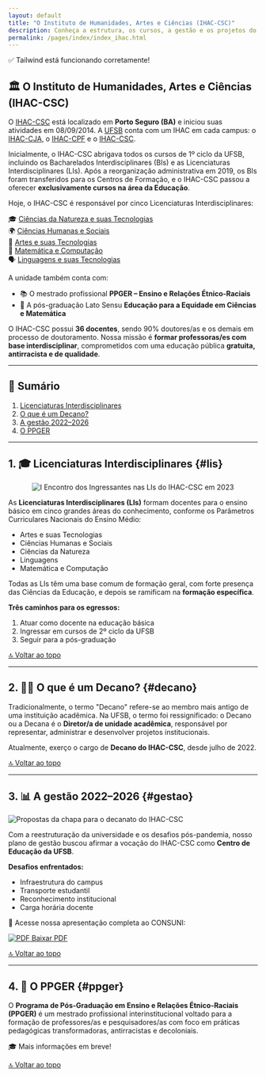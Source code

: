 ```yaml
---
layout: default
title: "O Instituto de Humanidades, Artes e Ciências (IHAC-CSC)"
description: Conheça a estrutura, os cursos, a gestão e os projetos do IHAC-CSC da UFSB.
permalink: /pages/index/index_ihac.html
---
```

<div class="bg-primary text-white p-4 rounded-xl shadow">
  ✅ Tailwind está funcionando corretamente!
</div>
<a id="top"></a>

## 🏛️ O Instituto de Humanidades, Artes e Ciências (IHAC-CSC)

<div class="bg-gray-50 p-6 rounded-xl shadow-sm space-y-4 text-base leading-relaxed text-gray-800">

  <p>
    O <a href="https://ufsb.edu.br/ihac-csc/" class="text-blue-700 font-semibold">IHAC-CSC</a> está localizado em <strong>Porto Seguro (BA)</strong> e iniciou suas atividades em 08/09/2014. A <a href="https://ufsb.edu.br/" class="text-blue-700 font-semibold">UFSB</a> conta com um IHAC em cada campus: o <a href="https://ufsb.edu.br/ihac-cja/" class="text-blue-700">IHAC-CJA</a>, o <a href="https://ufsb.edu.br/ihac-cpf/" class="text-blue-700">IHAC-CPF</a> e o <a href="https://ufsb.edu.br/ihac-csc/" class="text-blue-700">IHAC-CSC</a>.
  </p>

  <p>
    Inicialmente, o IHAC-CSC abrigava todos os cursos de 1º ciclo da UFSB, incluindo os Bacharelados Interdisciplinares (BIs) e as Licenciaturas Interdisciplinares (LIs). Após a reorganização administrativa em 2019, os BIs foram transferidos para os Centros de Formação, e o IHAC-CSC passou a oferecer <strong>exclusivamente cursos na área da Educação</strong>.
  </p>

  <p>Hoje, o IHAC-CSC é responsável por cinco Licenciaturas Interdisciplinares:</p>

  <div class="grid grid-cols-1 sm:grid-cols-2 lg:grid-cols-3 gap-4 text-sm">
    <div>🎓 <a href="https://www.instagram.com/li.ciencias.natureza.csc" class="text-blue-700 font-medium">Ciências da Natureza e suas Tecnologias</a></div>
    <div>🌍 <a href="https://www.instagram.com/lichs.ufsb.csc" class="text-blue-700 font-medium">Ciências Humanas e Sociais</a></div>
    <div>🎨 <a href="https://www.instagram.com/licenciatura_em_artes_ufsb" class="text-blue-700 font-medium">Artes e suas Tecnologias</a></div>
    <div>🧮 <a href="https://www.instagram.com/li.matcom.csc" class="text-blue-700 font-medium">Matemática e Computação</a></div>
    <div>🗣️ <a href="https://www.instagram.com/linguagens.csc" class="text-blue-700 font-medium">Linguagens e suas Tecnologias</a></div>
  </div>

  <p>A unidade também conta com:</p>

  <ul class="list-disc list-inside">
    <li>📚 O mestrado profissional <strong>PPGER – Ensino e Relações Étnico-Raciais</strong></li>
    <li>📘 A pós-graduação Lato Sensu <strong>Educação para a Equidade em Ciências e Matemática</strong></li>
  </ul>

  <p>
    O IHAC-CSC possui <strong>36 docentes</strong>, sendo 90% doutores/as e os demais em processo de doutoramento. Nossa missão é <strong>formar professoras/es com base interdisciplinar</strong>, comprometidos com uma educação pública <strong>gratuita, antirracista e de qualidade</strong>.
  </p>

</div>

---

## 📌 Sumário

1. [Licenciaturas Interdisciplinares](#lis)  
2. [O que é um Decano?](#decano)  
3. [A gestão 2022–2026](#gestao)  
4. [O PPGER](#ppger)

---

## 1. 🎓 Licenciaturas Interdisciplinares {#lis}

<div class="bg-white p-6 rounded-xl shadow-sm space-y-4 text-base leading-relaxed text-gray-800">

  <p align="center">
    <img src="https://itxesco.github.io/assets/figuras/decanato/encontro_lis.png"
         alt="I Encontro dos Ingressantes nas LIs do IHAC-CSC em 2023"
         class="rounded-xl shadow-md w-full max-w-3xl">
  </p>

  <p>
    As <strong>Licenciaturas Interdisciplinares (LIs)</strong> formam docentes para o ensino básico em cinco grandes áreas do conhecimento, conforme os Parâmetros Curriculares Nacionais do Ensino Médio:
  </p>

  <ul class="list-disc list-inside">
    <li>Artes e suas Tecnologias</li>
    <li>Ciências Humanas e Sociais</li>
    <li>Ciências da Natureza</li>
    <li>Linguagens</li>
    <li>Matemática e Computação</li>
  </ul>

  <p>
    Todas as LIs têm uma base comum de formação geral, com forte presença das Ciências da Educação, e depois se ramificam na <strong>formação específica</strong>.
  </p>

  <p><strong>Três caminhos para os egressos:</strong></p>

  <ol class="list-decimal list-inside">
    <li>Atuar como docente na educação básica</li>
    <li>Ingressar em cursos de 2º ciclo da UFSB</li>
    <li>Seguir para a pós-graduação</li>
  </ol>

</div>

[🔝 Voltar ao topo](#top)

---

## 2. 🧑‍🏫 O que é um Decano? {#decano}

<div class="bg-white p-6 rounded-xl shadow-sm space-y-4 text-base leading-relaxed text-gray-800">

  <p>
    Tradicionalmente, o termo "Decano" refere-se ao membro mais antigo de uma instituição acadêmica. Na UFSB, o termo foi ressignificado: o Decano ou a Decana é o <strong>Diretor/a de unidade acadêmica</strong>, responsável por representar, administrar e desenvolver projetos institucionais.
  </p>

  <p>
    Atualmente, exerço o cargo de <strong>Decano do IHAC-CSC</strong>, desde julho de 2022.
  </p>

</div>

[🔝 Voltar ao topo](#top)

---

## 3. 📊 A gestão 2022–2026 {#gestao}

<div class="bg-white p-6 rounded-xl shadow-sm space-y-4 text-base leading-relaxed text-gray-800">

  <p class="flex justify-center">
    <img src="https://itxesco.github.io/assets/figuras/decanato/programa_chapa_2.jpg"
         alt="Propostas da chapa para o decanato do IHAC-CSC"
         class="rounded-xl shadow-md w-full max-w-3xl">
  </p>

  <p>
    Com a reestruturação da universidade e os desafios pós-pandemia, nosso plano de gestão buscou afirmar a vocação do IHAC-CSC como <strong>Centro de Educação da UFSB</strong>.
  </p>

  <p><strong>Desafios enfrentados:</strong></p>
  <ul class="list-disc list-inside">
    <li>Infraestrutura do campus</li>
    <li>Transporte estudantil</li>
    <li>Reconhecimento institucional</li>
    <li>Carga horária docente</li>
  </ul>

  <p>📄 Acesse nossa apresentação completa ao CONSUNI:</p>
  <a href="https://itxesco.github.io/biblioteca/ihac/plano_gestao_ihac.pdf"
     class="inline-flex items-center bg-blue-600 text-white font-medium px-4 py-2 rounded-md shadow hover:bg-blue-700 transition">
    <img src="https://itxesco.github.io/imagens/icones/icons16/pdf-icon.png" alt="PDF" class="mr-2"> Baixar PDF
  </a>

</div>

[🔝 Voltar ao topo](#top)

---

## 4. 🧬 O PPGER {#ppger}

<div class="bg-white p-6 rounded-xl shadow-sm space-y-4 text-base leading-relaxed text-gray-800">

  <p>
    O <strong>Programa de Pós-Graduação em Ensino e Relações Étnico-Raciais (PPGER)</strong> é um mestrado profissional interinstitucional voltado para a formação de professores/as e pesquisadores/as com foco em práticas pedagógicas transformadoras, antirracistas e decoloniais.
  </p>

  <p>🎓 Mais informações em breve!</p>

</div>

[🔝 Voltar ao topo](#top)
